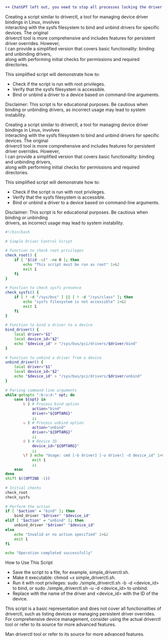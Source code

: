 ```diff
++ ChatGPT left out, you need to stop all processes locking the driver from proper unbinding or you will have issues. Make sure to pause the containers, stop GPUParted,then make your change, restart parted, and make sure any of the user space container, vms are able to properly load back any processes and memory they thing they have on a new slate from the gpu, okay I am dreaming of this being possible for now GPUParted does not yet exist for me, but still before binding new drivers, you need to somehow free the gpu from all processes. This means you really have to monky with GDM for the computer only nvidia card if it is not your primary, again I think it is manageable from the 61-gdm.rules under /usr/lib/sysd/ I think??
```
Creating a script similar to driverctl, a tool for managing device driver bindings in Linux, involves  
interacting with the sysfs filesystem to bind and unbind drivers for specific devices. The original  
driverctl tool is more comprehensive and includes features for persistent driver overrides. However,  
I can provide a simplified version that covers basic functionality: binding and unbinding drivers,  
along with performing initial checks for permissions and required directories. 

This simplified script will demonstrate how to:  
- Check if the script is run with root privileges.   
- Verify that the sysfs filesystem is accessible.   
- Bind or unbind a driver to a device based on command-line arguments.  
  
Disclaimer: This script is for educational purposes. Be cautious when binding or unbinding drivers, as incorrect usage may lead to system instability. 

 
 

 

Creating a script similar to driverctl, a tool for managing device driver bindings in Linux, involves  
interacting with the sysfs filesystem to bind and unbind drivers for specific devices. The original  
driverctl tool is more comprehensive and includes features for persistent driver overrides. However,  
I can provide a simplified version that covers basic functionality: binding and unbinding drivers,  
along with performing initial checks for permissions and required directories. 
  
This simplified script will demonstrate how to:  
- Check if the script is run with root privileges.   
- Verify that the sysfs filesystem is accessible.   
- Bind or unbind a driver to a device based on command-line arguments.   
  
Disclaimer: This script is for educational purposes. Be cautious when binding or unbinding  
drivers, as incorrect usage may lead to system instability.  
     
```bash
#!/bin/bash 
 
# Simple Driver Control Script 
 
# Function to check root privileges 
check_root() { 
    if [ "$(id -u)" -ne 0 ]; then 
        echo "This script must be run as root" 1>&2 
        exit 1 
    fi 
} 
 
# Function to check sysfs presence 
check_sysfs() { 
    if [ ! -d "/sys/bus" ] || [ ! -d "/sys/class" ]; then 
        echo "sysfs filesystem is not accessible" 1>&2 
        exit 1 
    fi 
} 
 
# Function to bind a driver to a device 
bind_driver() { 
    local driver="$1" 
    local device_id="$2" 
    echo "$device_id" > "/sys/bus/pci/drivers/$driver/bind" 
} 
 
# Function to unbind a driver from a device 
unbind_driver() { 
    local driver="$1" 
    local device_id="$2" 
    echo "$device_id" > "/sys/bus/pci/drivers/$driver/unbind" 
} 
 
# Parsing command-line arguments 
while getopts ":b:u:d:" opt; do 
    case ${opt} in 
        b ) # Process bind option 
            action="bind" 
            driver="${OPTARG}" 
            ;; 
        u ) # Process unbind option 
            action="unbind" 
            driver="${OPTARG}" 
            ;; 
        d ) # Device ID 
            device_id="${OPTARG}" 
            ;; 
        \? ) echo "Usage: cmd [-b driver] [-u driver] -d device_id" 1>&2 
            exit 1 
            ;; 
    esac 
done 
shift $((OPTIND -1)) 
 
# Initial checks 
check_root 
check_sysfs 
 
# Perform the action 
if [ "$action" = "bind" ]; then 
    bind_driver "$driver" "$device_id" 
elif [ "$action" = "unbind" ]; then 
    unbind_driver "$driver" "$device_id" 
else 
    echo "Invalid or no action specified" 1>&2 
    exit 1 
fi 
 
echo "Operation completed successfully" 
```  
 
How to Use This Script 
- Save the script to a file, for example, simple_driverctl.sh.   
- Make it executable: chmod +x simple_driverctl.sh.   
- Run it with root privileges: sudo ./simple_driverctl.sh -b <driver> -d <device_id> to bind, or sudo ./simple_driverctl.sh -u <driver> -d <device_id> to unbind.   
- Replace <driver> with the name of the driver and <device_id> with the ID of the device.   

This script is a basic representation and does not cover all functionalities of driverctl, such as listing devices or managing persistent driver overrides.   
For comprehensive device management, consider using the actual driverctl tool or refer to its source for more advanced features.   
  
Man driverctl tool or refer to its source for more advanced features.   

 
